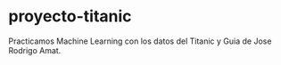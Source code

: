 # proyecto-titanic
Practicamos Machine Learning con los datos del Titanic y Guia de Jose Rodrigo Amat.
